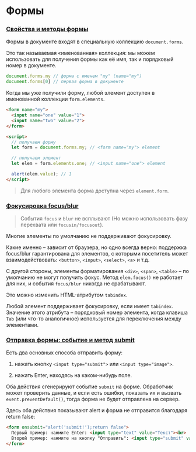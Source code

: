 # Формы

### [Свойства и методы формы](https://learn.javascript.ru/form-elements)

Формы в документе входят в специальную коллекцию `document.forms`.

Это так называемая «именованная» коллекция: мы можем использовать для получения формы как её имя, так и порядковый номер в документе.

```js
document.forms.my // форма с именем "my" (name="my")
document.forms[0] // первая форма в документе

```

Когда мы уже получили форму, любой элемент доступен в именованной коллекции `form.elements`.

```html
<form name="my">
  <input name="one" value="1">
  <input name="two" value="2">
</form>

<script>
  // получаем форму
  let form = document.forms.my; // <form name="my"> element

  // получаем элемент
  let elem = form.elements.one; // <input name="one"> element

  alert(elem.value); // 1
</script>

```

> Для любого элемента форма доступна через `element.form`.

### [Фокусировка focus/blur](https://learn.javascript.ru/focus-blur)

> События `focus` и `blur` не всплывают (Но можно использовать фазу перехвата или `focusin/focusout`).

Многие элементы по умолчанию не поддерживают фокусировку.

Какие именно – зависит от браузера, но одно всегда верно: поддержка focus/blur гарантирована для элементов, с которыми посетитель может взаимодействовать: `<button>`, `<input>`, `<select>`, `<a>` и т.д.

С другой стороны, элементы форматирования `<div>`, `<span>`, `<table>` – по умолчанию не могут получить фокус. Метод `elem.focus()` не работает для них, и события `focus/blur` никогда не срабатывают.

Это можно изменить HTML-атрибутом `tabindex`.

Любой элемент поддерживает фокусировку, если имеет `tabindex`. Значение этого атрибута – порядковый номер элемента, когда клавиша `Tab` (или что-то аналогичное) используется для переключения между элементами.

### [Отправка формы: событие и метод submit](https://learn.javascript.ru/forms-submit)

Есть два основных способа отправить форму:

1. нажать кнопку `<input type="submit">` или `<input type="image">`.

2. нажать Enter, находясь на каком-нибудь поле.

Оба действия сгенерируют событие `submit` на форме. Обработчик может проверить данные, и если есть ошибки, показать их и вызвать `event.preventDefault()`, тогда форма не будет отправлена на сервер.

Здесь оба действия показывают alert и форма не отправится благодаря return false:

```html
<form onsubmit="alert('submit!');return false">
  Первый пример: нажмите Enter: <input type="text" value="Текст"><br>
  Второй пример: нажмите на кнопку "Отправить": <input type="submit" value="Отправить">
</form>
```
